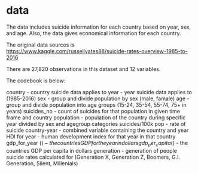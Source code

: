 # data

The data includes suicide information for each country based on year, sex, and age. Also, the data gives economical information for each country.

The original data sources is https://www.kaggle.com/russellyates88/suicide-rates-overview-1985-to-2016

There are 27,820 observations in this dataset and 12 variables.

The codebook is below:

country - country suicide data applies to
year - year suicide data applies to (1985-2016)
sex - group and divide population by sex (male, famale)
age - group and divide population into age groups (15-24, 35-54, 55-74, 75+ in years) 
suicides_no - count of suicides for that population in given time frame and country
population - population of the country during specific year divided by sex and agegroup categories
suicides/100k pop - rate of suicide
country-year - combined variable containing the country and year 
HDI for year - human development index for that year in that country
gdp_for_year ($) - the countries GDP for the year in dollars
gdp_per_capita ($) - the countries GDP per capita in dollars
generation - generation of people suicide rates calculated for (Generation X, Generation Z, Boomers, G.I. Generation, Silent, Millenials)
